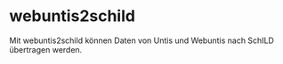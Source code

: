 # webuntis2schild

Mit webuntis2schild können Daten von Untis und Webuntis nach SchILD übertragen werden.